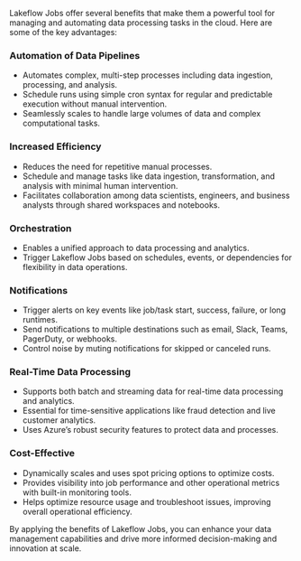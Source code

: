 Lakeflow Jobs offer several benefits that make them a powerful tool for managing and automating data processing tasks in the cloud. Here are some of the key advantages:

### Automation of Data Pipelines

- Automates complex, multi-step processes including data ingestion, processing, and analysis.
- Schedule runs using simple cron syntax for regular and predictable execution without manual intervention.
- Seamlessly scales to handle large volumes of data and complex computational tasks.

### Increased Efficiency

- Reduces the need for repetitive manual processes.
- Schedule and manage tasks like data ingestion, transformation, and analysis with minimal human intervention.
- Facilitates collaboration among data scientists, engineers, and business analysts through shared workspaces and notebooks.

### Orchestration

- Enables a unified approach to data processing and analytics.
- Trigger Lakeflow Jobs based on schedules, events, or dependencies for flexibility in data operations.

### Notifications

- Trigger alerts on key events like job/task start, success, failure, or long runtimes.
- Send notifications to multiple destinations such as email, Slack, Teams, PagerDuty, or webhooks.
- Control noise by muting notifications for skipped or canceled runs.

### Real-Time Data Processing

- Supports both batch and streaming data for real-time data processing and analytics.
- Essential for time-sensitive applications like fraud detection and live customer analytics.
- Uses Azure’s robust security features to protect data and processes.

### Cost-Effective

- Dynamically scales and uses spot pricing options to optimize costs.
- Provides visibility into job performance and other operational metrics with built-in monitoring tools.
- Helps optimize resource usage and troubleshoot issues, improving overall operational efficiency.

By applying the benefits of Lakeflow Jobs, you can enhance your data management capabilities and drive more informed decision-making and innovation at scale.

